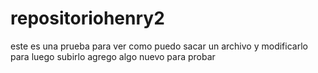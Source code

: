 # repositoriohenry2 
este es una prueba para ver como puedo sacar un archivo y modificarlo para luego subirlo 
agrego algo nuevo para probar